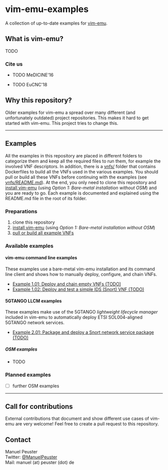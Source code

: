 # vim-emu-examples

A collection of up-to-date examples for [vim-emu](https://osm.etsi.org/wikipub/index.php/VIM_emulator).

## What is vim-emu?

TODO

### Cite us

* TODO MeDICINE'16

* TODO EuCNC'18

## Why this repository?

Older examples for vim-emu a spread over many different (and unfortunately outdated) project repositories. This makes it hard to get started with vim-emu. This project tries to change this.

---

## Examples

All the examples in this repository are placed in different folders to categorize them and keep all the required files to run them, for example the involved VNF descriptors. In addition, there is a [vnfs/](vnfs/) folder that contains Dockerfiles to build all the VNFs used in the various examples. You should pull or build all these VNFs before continuing with the examples (see [vnfs/README.md](vnfs/)). At the end, you only need to clone this repository and [install vim-emu](https://osm.etsi.org/wikipub/index.php/VIM_emulator#Manual_installation_.28vim-emu_only.29) (using *Option 1: Bare-metal installation without OSM*) and you are ready to go. Each example is documented and explained using the README.md file in the root of its folder.

### Preparations

1. clone this repository
1. [install vim-emu](https://osm.etsi.org/wikipub/index.php/VIM_emulator#Manual_installation_.28vim-emu_only.29) (using *Option 1: Bare-metal installation without OSM*)
1. [pull or build all example VNFs](/vnfs)

### Available examples

#### vim-emu command line examples

These examples use a bare-metal vim-emu installation and its command line client and shows how to manually deploy, configure, and chain VNFs.

* [Example 1.01: Deploy and chain empty VNFs (TODO)](TODO)
* [Example 1.02: Deploy and test a simple IDS (Snort) VNF (TODO)](TODO)

#### 5GTANGO LLCM examples

These examples make use of the 5GTANGO *lightweight lifecycle manager* included in vim-emu to automatically deploy ETSI SOL004-aligned 5GTANGO network services.

* [Example 2.01: Package and deploy a Snort network service package (TODO)](TODO)

##### OSM examples

* TODO

### Planned examples

* [ ] further OSM examples

---

## Call for contributions

External contributions that document and show different use cases of vim-emu are very welcome! Feel free to create a pull request to this repository.

## Contact

Manuel Peuster<br>
Twitter: [@ManuelPeuster](https://twitter.com/ManuelPeuster)<br>
Mail: manuel (at) peuster (dot) de <br>
